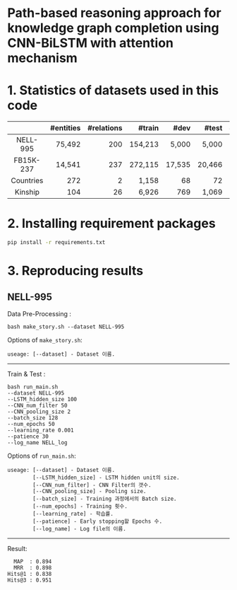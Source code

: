 # Path-based reasoning approach for knowledge graph completion using CNN-BiLSTM with attention mechanism

# 1. Statistics of datasets used in this code
||#entities|#relations|#train|#dev|#test|#tasks|
|:-----------:|------------:|------------:|------------:|------------:|------------:|------------:|
|NELL-995|75,492|200|154,213|5,000|5,000|12|
|FB15K-237|14,541|237|272,115|17,535|20,466|10|
|Countries|272|2|1,158|68|72|2|
|Kinship|104|26|6,926|769|1,069|26|

# 2. Installing requirement packages

```bash
pip install -r requirements.txt
```

# 3. Reproducing results

## NELL-995

Data Pre-Processing :
```shell
bash make_story.sh --dataset NELL-995
```

Options of ``make_story.sh``:
```
useage: [--dataset] - Dataset 이름.
```   
-----------------------------------    

Train & Test :
```shell
bash run_main.sh 
--dataset NELL-995
--LSTM_hidden_size 100
--CNN_num_filter 50
--CNN_pooling_size 2
--batch_size 128
--num_epochs 50
--learning_rate 0.001
--patience 30
--log_name NELL_log
```

Options of ``run_main.sh``:
```
useage: [--dataset] - Dataset 이름.
        [--LSTM_hidden_size] - LSTM hidden unit의 size.
        [--CNN_num_filter] - CNN Filter의 갯수.
        [--CNN_pooling_size] - Pooling size.
        [--batch_size] - Training 과정에서의 Batch size.
        [--num_epochs] - Training 횟수.
        [--learning_rate] - 학습률.
        [--patience] - Early stopping할 Epochs 수.
        [--log_name] - Log file의 이름.
```   
----------------------------------

Result:
```shell
  MAP  : 0.894
  MRR  : 0.898
Hits@1 : 0.838
Hits@3 : 0.951
```
